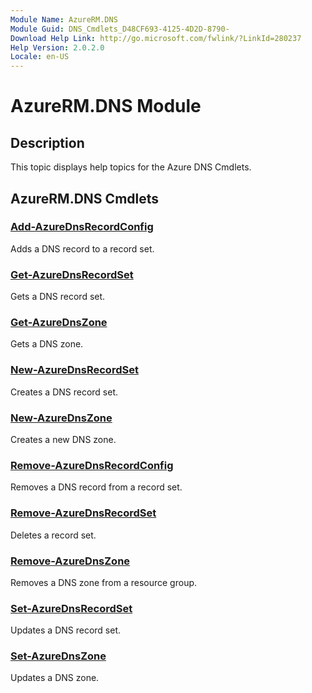 ```yaml
---
Module Name: AzureRM.DNS
Module Guid: DNS_Cmdlets_D48CF693-4125-4D2D-8790-
Download Help Link: http://go.microsoft.com/fwlink/?LinkId=280237
Help Version: 2.0.2.0
Locale: en-US
---
```


# AzureRM.DNS Module
## Description
This topic displays help topics for the Azure DNS Cmdlets. 

## AzureRM.DNS Cmdlets
### [Add-AzureDnsRecordConfig](./Add-AzureDnsRecordConfig.md)
Adds a DNS record to a record set.


### [Get-AzureDnsRecordSet](./Get-AzureDnsRecordSet.md)
Gets a DNS record set.


### [Get-AzureDnsZone](./Get-AzureDnsZone.md)
Gets a DNS zone.


### [New-AzureDnsRecordSet](./New-AzureDnsRecordSet.md)
Creates a DNS record set.


### [New-AzureDnsZone](./New-AzureDnsZone.md)
Creates a new DNS zone.


### [Remove-AzureDnsRecordConfig](./Remove-AzureDnsRecordConfig.md)
Removes a DNS record from a record set.


### [Remove-AzureDnsRecordSet](./Remove-AzureDnsRecordSet.md)
Deletes a record set.


### [Remove-AzureDnsZone](./Remove-AzureDnsZone.md)
Removes a DNS zone from a resource group.


### [Set-AzureDnsRecordSet](./Set-AzureDnsRecordSet.md)
Updates a DNS record set.


### [Set-AzureDnsZone](./Set-AzureDnsZone.md)
Updates a DNS zone.




